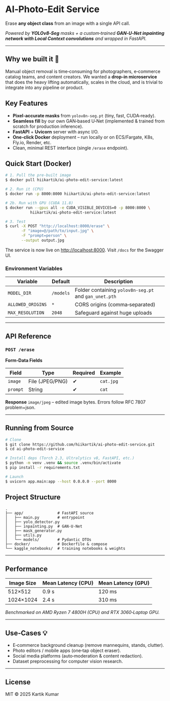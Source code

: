 # AI‑Photo‑Edit Service

Erase **any object class** from an image with a single API call.

*Powered by ****YOLOv8‑Seg**** masks + a custom‑trained ****GAN‑U‑Net inpainting network with Local Context convolutions**** and wrapped in FastAPI.*

---

## Why we built it 🚀

Manual object removal is time‑consuming for photographers, e‑commerce catalog teams, and content creators. We wanted a **drop‑in microservice** that does the heavy lifting automatically, scales in the cloud, and is trivial to integrate into any pipeline or product.

## Key Features

- **Pixel‑accurate masks** from `yolov8n‑seg.pt` (tiny, fast, CUDA‑ready).
- **Seamless fill** by our own GAN‑based U‑Net (implemented & trained from scratch for production inference).
- **FastAPI** + **Uvicorn** server with async I/O.
- **One‑click Docker** deployment – run locally or on ECS/Fargate, K8s, Fly.io, Render, etc.
- Clean, minimal REST interface (single `/erase` endpoint).

## Quick Start (Docker)

```bash
# 1. Pull the pre‑built image
$ docker pull hiikartik/ai-photo-edit-service:latest

# 2. Run it (CPU)
$ docker run -p 8000:8000 hiikartik/ai-photo-edit-service:latest

# 2b. Run with GPU (CUDA 11.8)
$ docker run --gpus all -e CUDA_VISIBLE_DEVICES=0 -p 8000:8000 \
           hiikartik/ai-photo-edit-service:latest

# 3. Test
$ curl -X POST "http://localhost:8000/erase" \
       -F "image=@/path/to/input.jpg" \
       -F "prompt=person" \
       --output output.jpg
```

The service is now live on [http://localhost:8000](http://localhost:8000). Visit `/docs` for the Swagger UI.

### Environment Variables

| Variable          | Default   | Description                                           |
| ----------------- | --------- | ----------------------------------------------------- |
| `MODEL_DIR`       | `/models` | Folder containing `yolov8n-seg.pt` and `gan_unet.pth` |
| `ALLOWED_ORIGINS` | `*`       | CORS origins (comma‑separated)                        |
| `MAX_RESOLUTION`  | `2048`    | Safeguard against huge uploads                        |

---

## API Reference

### `POST /erase`

**Form‑Data Fields**

| Field    | Type            | Required | Example   |
| -------- | --------------- | -------- | --------- |
| `image`  | File (JPEG/PNG) | ✔︎       | `cat.jpg` |
| `prompt` | String          | ✔︎       | `cat`     |

**Response** `image/jpeg` – edited image bytes. Errors follow RFC 7807 problem+json.

---

## Running from Source

```bash
# Clone
$ git clone https://github.com/hiikartik/ai-photo-edit-service.git
$ cd ai-photo-edit-service

# Install deps (Torch 2.3, Ultralytics v8, FastAPI, etc.)
$ python -m venv .venv && source .venv/bin/activate
$ pip install -r requirements.txt

# Launch
$ uvicorn app.main:app --host 0.0.0.0 --port 8000
```

## Project Structure

```
.
├── app/               # FastAPI source
│   ├── main.py        # entrypoint
│   ├── yolo_detector.py
│   ├── inpainting.py  # GAN‑U‑Net
│   ├── mask_generator.py
│   ├── utils.py
│   └── models/        # Pydantic DTOs
├── docker/            # Dockerfile & compose
└── kaggle_notebooks/  # training notebooks & weights
```

---

## Performance

| Image Size | Mean Latency (CPU) | Mean Latency (GPU) |
| ---------- | ------------------ | ------------------ |
| 512×512    | 0.9 s              | 120 ms             |
| 1024×1024  | 2.4 s              | 310 ms             |

*Benchmarked on AMD Ryzen 7 4800H (CPU) and RTX 3060‑Laptop GPU.*

---

## Use‑Cases 💡

- E‑commerce background cleanup (remove mannequins, stands, clutter).
- Photo editors / mobile apps (one‑tap object eraser).
- Social media platforms (auto‑moderation & content redaction).
- Dataset preprocessing for computer vision research.

---

## License

MIT © 2025 Kartik Kumar

